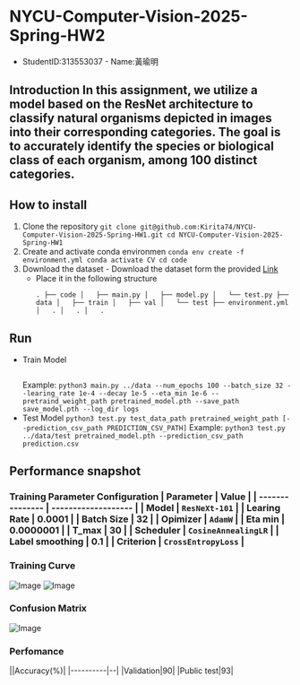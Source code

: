 # NYCU-Computer-Vision-2025-Spring-HW2
- StudentID:313553037 - Name:黃瑜明
## Introduction In this assignment, we utilize a model based on the ResNet architecture to classify natural organisms depicted in images into their corresponding categories. The goal is to accurately identify the species or biological class of each organism, among 100 distinct categories. 
## How to install 
1. Clone the repository
  ``` git clone git@github.com:Kirita74/NYCU-Computer-Vision-2025-Spring-HW1.git cd NYCU-Computer-Vision-2025-Spring-HW1 ```
2. Create and activate conda environmen
   ``` conda env create -f environment.yml conda activate CV cd code ```
3. Download the dataset - Download the dataset form the provided
   [Link](https://drive.google.com/file/d/1fx4Z6xl5b6r4UFkBrn5l0oPEIagZxQ5u/view)
   - Place it in the following structure
     ```
     . ├── code │   ├── main.py │   ├── model.py │   └── test.py ├── data │   ├── train │   ├── val │   └── test ├── environment.yml │   . │   . │   .
     ```
## Run 
- Train Model 
  ``` python3 main.py DATAPATH [--num_epochs EPOCH] [--batch_size BATCH_SIZE] [--learning_rate LEARNING_RATE] [--decay DECAY] [--eta_min ETA_MIN] [--pretrained_weight_path PRETRAINED_WEIGHT_PATH] [--save_path SAVE_PATH] [--log_dir LOG_DIR]
  ```
   Example: 
 ``` python3 main.py ../data --num_epochs 100 --batch_size 32 --learing_rate 1e-4 --decay 1e-5 --eta_min 1e-6 --pretraind_weight_path pretrained_model.pth --save_path save_model.pth --log_dir logs ``` 
 - Test Model
   ``` python3 test.py test_data_path pretrained_weight_path [--prediction_csv_path PREDICTION_CSV_PATH] ```
   Example: ``` python3 test.py ../data/test pretrained_model.pth --prediction_csv_path prediction.csv ```
## Performance snapshot 
### Training Parameter Configuration | Parameter       | Value               | | --------------- | ------------------- | | Model           | `ResNeXt-101`       | | Learing Rate    | 0.0001              | | Batch Size      | 32                  | | Opimizer        | `AdamW`             | | Eta min         | 0.0000001           | | T_max           | 30                  | | Scheduler       | `CosineAnnealingLR` | | Label smoothing | 0.1                 | | Criterion       | `CrossEntropyLoss`  |
### Training Curve 
![Image](image/training_loss_epoch.png) 
![Image](image/validation_accuracy.png) 
### Confusion Matrix 
![Image](image/confusion.png) 
### Perfomance 
||Accuracy(%)| |----------|--| |Validation|90| |Public test|93|
